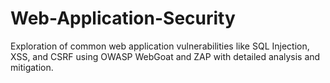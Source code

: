 # Web-Application-Security
Exploration of common web application vulnerabilities like SQL Injection, XSS, and CSRF using OWASP WebGoat and ZAP with detailed analysis and mitigation.
